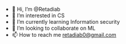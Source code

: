 - 👋 Hi, I’m @Retadiab
- 👀 I’m interested in CS
- 🌱 I’m currently learning Information security 
- 💞️ I’m looking to collaborate on ML
- 📫 How to reach me retadiab0@gmail.com

<!---
Retadiab/Retadiab is a ✨ special ✨ repository because its `README.md` (this file) appears on your GitHub profile.
You can click the Preview link to take a look at your changes.
--->
